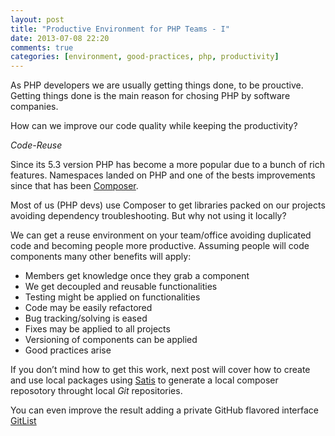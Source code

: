 ```yaml
---
layout: post
title: "Productive Environment for PHP Teams - I"
date: 2013-07-08 22:20
comments: true
categories: [environment, good-practices, php, productivity]
---
```

As PHP developers we are usually getting things done, to be prouctive. Getting things done is the main reason for chosing PHP by software companies.

How can we improve our code quality while keeping the productivity?
<!-- more -->
*Code-Reuse*

Since its 5.3 version PHP has become a more popular due to a bunch of rich features. Namespaces landed on PHP and one of the bests improvements since that has been [Composer](http://getcomposer.org).

Most of us (PHP devs) use Composer to get libraries packed on our projects avoiding dependency troubleshooting. But why not using it locally?

We can get a reuse environment on your team/office avoiding duplicated code and becoming people more productive. Assuming people will code components many other benefits will apply:

* Members get knowledge once they grab a component
* We get decoupled and reusable functionalities
* Testing might be applied on functionalities
* Code may be easily refactored
* Bug tracking/solving is eased
* Fixes may be applied to all projects
* Versioning of components can be applied
* Good practices arise

If you don’t mind how to get this work, next post will cover how to create and use local packages using [Satis](https://github.com/composer/satis)  to generate a local composer reposotory throught local *Git* repositories. 

You can even improve the result adding a private GitHub flavored interface [GitList](http://gitlist.org/)  
